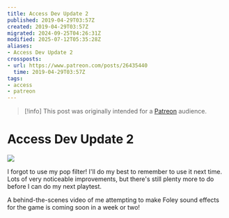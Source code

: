 ```yaml
---
title: Access Dev Update 2
published: 2019-04-29T03:57Z
created: 2019-04-29T03:57Z
migrated: 2024-09-25T04:26:31Z
modified: 2025-07-12T05:35:28Z
aliases:
- Access Dev Update 2
crossposts:
- url: https://www.patreon.com/posts/26435440
  time: 2019-04-29T03:57Z
tags:
- access
- patreon
---
```


> [!info]
> This post was originally intended for a [Patreon](../tags/patreon.md) audience.

# Access Dev Update 2

![](https://vimeo.com/573303919)

I forgot to use my pop filter! I'll do my best to remember to use it next time. Lots of very noticeable improvements, but there's still plenty more to do before I can do my next playtest.

A behind-the-scenes video of me attempting to make Foley sound effects for the game is coming soon in a week or two!
